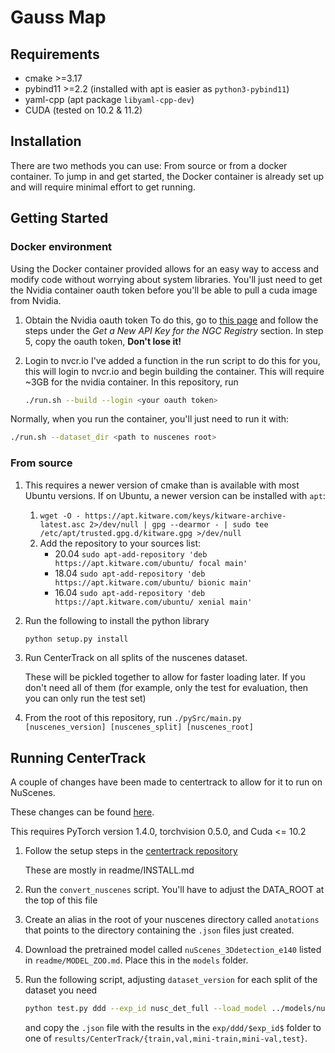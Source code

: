 # Gauss Map

## Requirements
- cmake >=3.17
- pybind11 >=2.2 (installed with apt is easier as `python3-pybind11`)
- yaml-cpp (apt package `libyaml-cpp-dev`)
- CUDA (tested on 10.2 & 11.2)

## Installation
There are two methods you can use: From source or from a docker container. To
jump in and get started, the Docker container is already set up and will require
minimal effort to get running. 

## Getting Started

### Docker environment
Using the Docker container provided allows for an easy way to access and modify
code without worrying about system libraries. You'll just need to get the Nvidia
container oauth token before you'll be able to pull a cuda image from Nvidia. 

1. Obtain the Nvidia oauth token
   To do this, go to [this
   page](https://docs.nvidia.com/dgx/ngc-registry-for-dgx-user-guide) and follow
   the steps under the *Get a New API Key for the NGC Registry* section. In step 5,
   copy the oauth token, **Don't lose it!**

1. Login to nvcr.io
   I've added a function in the run script to do this for you, this will login
   to nvcr.io and begin building the container. This will require ~3GB for the
   nvidia container. In this repository, run 
   ```bash
   ./run.sh --build --login <your oauth token>
   ```

Normally, when you run the container, you'll just need to run it with:
   ```bash
   ./run.sh --dataset_dir <path to nuscenes root>
   ```

### From source
1. This requires a newer version of cmake than is available with most Ubuntu
   versions. If on Ubuntu, a newer version can be installed with `apt`:
      1. `wget -O - https://apt.kitware.com/keys/kitware-archive-latest.asc 2>/dev/null | gpg --dearmor - | sudo tee /etc/apt/trusted.gpg.d/kitware.gpg >/dev/null`
      2. Add the repository to your sources list:
         - 20.04
           `sudo apt-add-repository 'deb https://apt.kitware.com/ubuntu/ focal main'`
         - 18.04
           `sudo apt-add-repository 'deb https://apt.kitware.com/ubuntu/ bionic main'`
         - 16.04
           `sudo apt-add-repository 'deb https://apt.kitware.com/ubuntu/ xenial main'`
1. Run the following to install the python library
    ```bash
    python setup.py install
    ```

1. Run CenterTrack on all splits of the nuscenes dataset. 

   These will be pickled together to allow for faster loading later. If you don't need all of them 
   (for example, only the test for evaluation, then you can only run the test set)

1. From the root of this repository, run `./pySrc/main.py [nuscenes_version] [nuscenes_split] [nuscenes_root]`


## Running CenterTrack
A couple of changes have been made to centertrack to allow for it to run on NuScenes. 

These changes can be found [here](https://github.com/lharri73/CenterTrack-Nuscenes).

This requires PyTorch version 1.4.0, torchvision 0.5.0, and Cuda <= 10.2

1. Follow the setup steps in the [centertrack repository](https://github.com/xingyizhou/CenterTrack)

    These are mostly in readme/INSTALL.md

1. Run the `convert_nuscenes` script. You'll have to adjust the DATA_ROOT at the top of this file

1. Create an alias in the root of your nuscenes directory called `anotations` that points to the 
   directory containing the `.json` files just created.

1. Download the pretrained model called `nuScenes_3Ddetection_e140` listed in `readme/MODEL_ZOO.md`.
   Place this in the `models` folder.

1. Run the following script, adjusting `dataset_version` for each split of the dataset you need
   ```bash
   python test.py ddd --exp_id nusc_det_full --load_model ../models/nuScenes_3Ddetection_e140.pth --dataset nuscenes --dataset_version mini-train
   ```
   and copy the `.json` file with the results in the `exp/ddd/$exp_id$` folder to one of `results/CenterTrack/{train,val,mini-train,mini-val,test}`.
